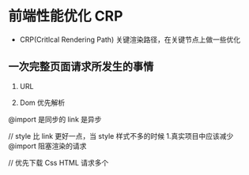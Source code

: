 # 前端性能优化 CRP

- CRP(Critlcal Rendering Path) 关键渲染路径，在关键节点上做一些优化

## 一次完整页面请求所发生的事情

1. URL

2. Dom 优先解析

@import 是同步的
link 是异步

// style 比 link 更好一点，当 style 样式不多的时候 1.真实项目中应该减少@import 阻塞渲染的请求

// 优先下载 Css HTML 请求多个
